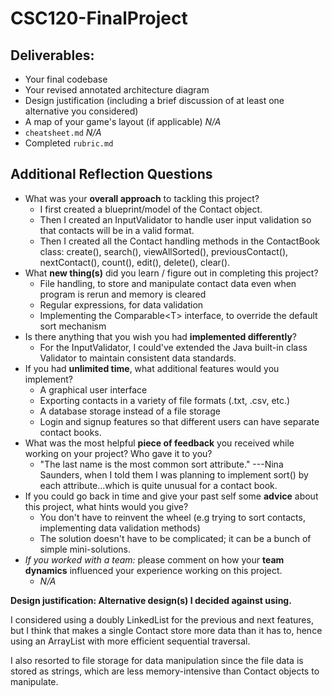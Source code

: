 # CSC120-FinalProject

## Deliverables:
- Your final codebase 
- Your revised annotated architecture diagram 
- Design justification (including a brief discussion of at least one alternative you considered)
- A map of your game's layout (if applicable) _N/A_
- `cheatsheet.md` _N/A_
- Completed `rubric.md` 

## Additional Reflection Questions
- What was your **overall approach** to tackling this project?
  - I first created a blueprint/model of the Contact object. 
  - Then I created an InputValidator to handle user input validation so that contacts will be in a valid format. 
  - Then I created all the Contact handling methods in the ContactBook class: create(), search(), viewAllSorted(), previousContact(), nextContact(), count(), edit(), delete(), clear(). 
- What **new thing(s)** did you learn / figure out in completing this project?
  - File handling, to store and manipulate contact data even when program is rerun and memory is cleared
  - Regular expressions, for data validation
  - Implementing the Comparable\<T> interface, to override the default sort mechanism
- Is there anything that you wish you had **implemented differently**?
  - For the InputValidator, I could've extended the Java built-in class Validator to maintain consistent data standards. 
- If you had **unlimited time**, what additional features would you implement?
  - A graphical user interface
  - Exporting contacts in a variety of file formats (.txt, .csv, etc.)
  - A database storage instead of a file storage
  - Login and signup features so that different users can have separate contact books.
- What was the most helpful **piece of feedback** you received while working on your project? Who gave it to you?
  - "The last name is the most common sort attribute." ---Nina Saunders, when I told them I was planning to implement sort() by each attribute...which is quite unusual for a contact book.
- If you could go back in time and give your past self some **advice** about this project, what hints would you give?
  - You don't have to reinvent the wheel (e.g trying to sort contacts, implementing data validation methods)
  - The solution doesn't have  to be complicated; it can be a bunch of simple mini-solutions.
- _If you worked with a team:_ please comment on how your **team dynamics** influenced your experience working on this project.
  - _N/A_
  
**Design justification: Alternative design(s) I decided against using.**

I considered using a doubly LinkedList for the previous and next features, but I think that makes a single Contact store more data than it has to, hence using an ArrayList with more efficient sequential traversal.

I also resorted to file storage for data manipulation since the file data is stored as strings, which are less memory-intensive than Contact objects to manipulate.